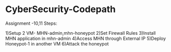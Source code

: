 # CyberSecurity-Codepath

Assignment -10,11
Steps:

1)Setup 2 VM- MHN-admin,mhn-honeypot
2)Set Firewall Rules
3)Install MHN application in mhn-admin
4)Access MHN through External IP
5)Deploy Honeypot-1 in another VM
6)Attack the honeypot
